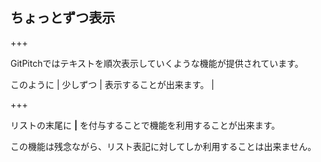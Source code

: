 ## ちょっとずつ表示

+++

GitPitchではテキストを順次表示していくような機能が提供されています。

このように |
少しずつ |
表示することが出来ます。 |

+++

リストの末尾に __|__ を付与することで機能を利用することが出来ます。

この機能は残念ながら、リスト表記に対してしか利用することは出来ません。
